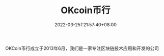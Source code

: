 ﻿---
weight: 
title: "OKcoin币行"
description: "OKCoin币行成立于2013年6月，我们是一家专注区块链技术应用和开发的公司"
date: 2022-03-25T21:57:40+08:00
lastmod: 2022-03-25T16:45:40+08:00
draft: false
authors: ["Metabd"]
featuredImage: "okcoinbixing.jpg"
link: ""
tags: ["微信公众号","OKcoin币行"]
categories: ["navigation"]
navigation: ["微信公众号"]
lightgallery: true
toc: true
pinned: false
recommend: false
recommend1: false
---
OKCoin币行成立于2013年6月，我们是一家专注区块链技术应用和开发的公司
